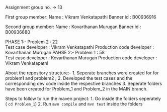 Assignment group no. -> 13	

First group member:
    Name        :   Vikram Venkatapathi
    Banner id   :   B00936916	

Second group member:
    Name        :   Kovarthanan Murugan
    Banner id   :	B00936880 

PHASE 1:-
    Problem 2 : 22	
        Test case developer :  Vikram Venkatapathi
        Production code developer : Kovarthanan Murugan
PAHSE 2:-
    Problem 1 : 58						
        Test case developer :  Kovarthanan Murugan
        Production code developer : Vikram Venkatapathi

About the repository structure:-
    1. Seperate branches were created for for problem1 and problem2 ; 
    2. Developed the test cases and the corresponding dev code inside the respective branches
    3. Seperate folders have been created for Problem_1 and Problem_2 in the MAIN branch.

Steps to follow to run the maven project:
    1. Go inside the folders seperately ( `cd Problem_1`)
    2. Run `mvn compile` and `mvn test` inside the folders  
